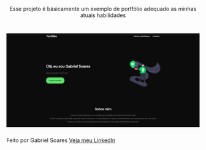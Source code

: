 
<p align="center">Esse projeto é básicamente um exemplo de portfólio adequado as minhas atuais habilidades<p>

<h1>
<img alt="Readme" title"Readme" src="/imgs/animacao.gif/">
</h1>

Feito por Gabriel Soares [Veja meu LinkedIn](https://www.linkedin.com/in/gabriel-soares-118516209/)


